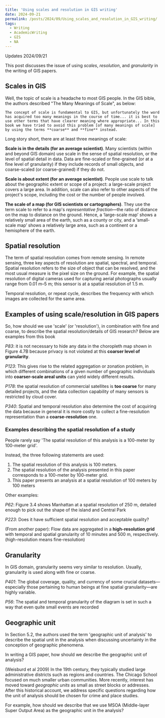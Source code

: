 ```yaml
---
title: 'Using scales and resolution in GIS writing'
date: 2024-09-21
permalink: /posts/2024/09/Using_scales_and_resolution_in_GIS_writing/
tags:
  - Writing
  - AcademicWriting
  - GIS
  - NA
---
```


Updates 2024/09/21

This post discusses the issue of using *scales*, *resolution*, and *granularity* in the writing of GIS papers.

## Scales in GIS

Well, the topic of scale is a headache to most GIS people. In the GIS bible, the authors described "The Many Meanings of Scale", as below:

```
The concept of scale is fundamental to GIS, but unfortunately the word has acquired too many meanings in the course of time... it is best to use other terms that have clearer meaning where appropriate... In this book we have tried to avoid this problem [of many meanings of scale] by using the terms **coarse** and **fine** instead.
```

Long story short, there are at least three meanings of scale:

**Scale is in the details (for an average scientist)**. Many scientists (within and beyond GIS domain) use scale in the sense of spatial resolution, or the level of spatial detail in data. Data are fine-scaled or fine-grained (or at a fine level of granularity) if they include records of small objects, and coarse-scaled (or coarse-grained) if they do not.

**Scale is about extent (for an average scientist)**. People use scale to talk about the geographic extent or scope of a project: a large-scale project covers a large area. In addition, scale can also refer to other aspects of the project's scope, including the cost or the number of people involved.

**The scale of a map (for GIS scientists or cartographers)**. They use the term scale to refer to a map's *representative fraction*—the ratio of distance on the map to distance on the ground. Hence, a ‘large-scale map’ shows a relatively small area of the earth, such as a county or city, and a ‘small-scale map’ shows a relatively large area, such as a continent or a hemisphere of the earth.

## Spatial resolution

The term of spatial resolution comes from remote sensing. In remote sensing, three key aspects of resolution are spatial, spectral, and temporal. Spatial resolution refers to the size of object that can be resolved, and the most usual measure is the pixel size on the ground. For example, the spatial resolution of digital cameras used for capturing aerial photographs usually range from 0.01 m–5 m; this sensor is at a spatial resolution of 1.5 m.

Temporal resolution, or repeat cycle, describes the frequency with which images are collected for the same area.

## Examples of using scale/resolution in GIS papers

So, how should we use 'scale' (or 'resolution'), in combination with fine and coarse, to describe the spatial resolution/details of GIS research? Below are examples from this book

*P83*: it is not necessary to hide any data in the choropleth map shown in Figure 4.7B because privacy is not violated at this **coarser level of granularity**. 

*P123*: This gives rise to the related aggregation or zonation problem, in which different combinations of a given number of geographic individuals into **coarser-scale areal units** can yield widely different results.

*P178*: the spatial resolution of commercial satellites is **too coarse** for many detailed projects, and the data collection capability of many sensors is restricted by cloud cover.

*P340*: Spatial and temporal resolution also determine the cost of acquiring the data because in general it is more costly to collect a fine-resolution representation than a **coarse-resolution** one.

### Examples describing the spatial resolution of a study

People rarely say 'The spatial resolution of this analysis is a 100-meter by 100-meter grid'. 

Instead, the three following statements are used:

1. The spatial resolution of this analysis is 100 meters.
2. The spatial resolution of the analysis presented in this paper corresponds to a 100-meter by 100-meter grid.
3. This paper presents an analysis at a spatial resolution of 100 meters by 100 meters

Other examples:

*P62*: Figure 3.4 shows Manhattan at a spatial resolution of 250 m, detailed enough to pick out the shape of the island and Central Park

*P223*: Does it have sufficient spatial resolution and acceptable quality? 

(From another paper): Flow data are aggregated in a **high-resolution grid** with temporal and spatial granularity of 10 minutes and 500 m, respectively. (high-resolution means fine-resolution)

## Granularity

In GIS domain, granularity seems very similar to resolution. Usually, granularity is used along with fine or coarse.

*P401*: The global coverage, quality, and currency of some crucial datasets—especially those pertaining to human beings at fine spatial granularity—are highly variable.

*P56*: The spatial and temporal granularity of the diagram is set in such a way that even quite small events are recorded

## Geographic unit

In Section 5.2, the authors used the term 'geographic unit of analysis' to describe the spatial unit in the analysis when discussing uncertainty in the conception of geographic phenomena.

In writing a GIS paper, how should we describe the geographic unit of analysis?

(Weisburd et al 2009) In the 19th century, they typically studied large administrative districts such as regions and countries. The Chicago School focused on much smaller urban communities. More recently, interest has moved toward *geographic units* as small as street blocks or addresses. After this historical account, we address specific questions regarding how the unit of analysis should be chosen for crime and place studies.

For example, how should we describe that we use MSOA (Middle-layer Super Output Area) as the geographic unit in the analysis?
